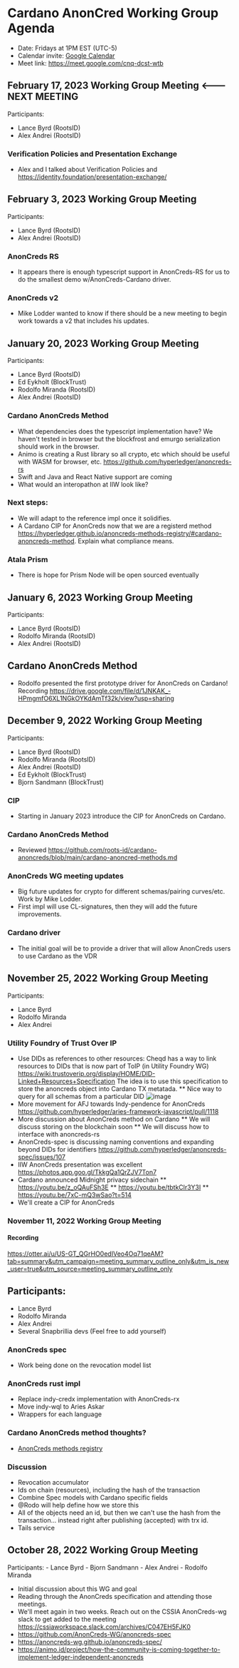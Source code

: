 # Cardano AnonCred Working Group Agenda
- Date: Fridays at 1PM EST (UTC-5)
- Calendar invite: [Google Calendar](https://calendar.google.com/calendar/event?action=TEMPLATE&tmeid=MXBvNXVnNnQ1OWpyY204aWpobnAyOWQ2Z3RfMjAyMjExMTFUMTgwMDAwWiBsYW5jZS5ieXJkQHJvb3RzaWQuY29t&tmsrc=lance.byrd%40rootsid.com&scp=ALL)
- Meet link: https://meet.google.com/cnq-dcst-wtb

## February 17, 2023 Working Group Meeting <--- NEXT MEETING
Participants:
* Lance Byrd (RootsID)
* Alex Andrei (RootsID)

### Verification Policies and Presentation Exchange
* Alex and I talked about Verification Policies and https://identity.foundation/presentation-exchange/

## February 3, 2023 Working Group Meeting
Participants:
* Lance Byrd (RootsID)
* Alex Andrei (RootsID)

### AnonCreds RS
* It appears there is enough typescript support in AnonCreds-RS for us to do the smallest demo w/AnonCreds-Cardano driver.
### AnonCreds v2
* Mike Lodder wanted to know if there should be a new meeting to begin work towards a v2 that includes his updates.

## January 20, 2023 Working Group Meeting
Participants:
* Lance Byrd (RootsID)
* Ed Eykholt (BlockTrust)
* Rodolfo Miranda (RootsID)
* Alex Andrei (RootsID)

### Cardano AnonCreds Method
* What dependencies does the typescript implementation have? We haven't tested in browser but the blockfrost and emurgo serialization should work in the browser.
* Animo is creating a Rust library so all crypto, etc which should be useful with WASM for browser, etc. https://github.com/hyperledger/anoncreds-rs
* Swift and Java and React Native support are coming
* What would an interopathon at IIW look like?

### Next steps:
* We will adapt to the reference impl once it solidifies.
* A Cardano CIP for AnonCreds now that we are a registerd method https://hyperledger.github.io/anoncreds-methods-registry/#cardano-anoncreds-method. Explain what compliance means.

### Atala Prism
* There is hope for Prism Node will be open sourced eventually

## January 6, 2023 Working Group Meeting
Participants:
* Lance Byrd (RootsID)
* Rodolfo Miranda (RootsID)
* Alex Andrei (RootsID)

## Cardano AnonCreds Method
* Rodolfo presented the first prototype driver for AnonCreds on Cardano!
Recording https://drive.google.com/file/d/1JNKAK_-HPmgmfO6XL1NGkOYKdAmTf32k/view?usp=sharing

## December 9, 2022 Working Group Meeting
Participants:
* Lance Byrd (RootsID)
* Rodolfo Miranda (RootsID)
* Alex Andrei (RootsID)
* Ed Eykholt (BlockTrust)
* Bjorn Sandmann (BlockTrust)

### CIP
* Starting in January 2023 introduce the CIP for AnonCreds on Cardano.

### Cardano AnonCreds Method
* Reviewed https://github.com/roots-id/cardano-anoncreds/blob/main/cardano-anoncred-methods.md

### AnonCreds WG meeting updates
* Big future updates for crypto for different schemas/pairing curves/etc. Work by Mike Lodder.
* First impl will use CL-signatures, then they will add the future improvements.

### Cardano driver
* The initial goal will be to provide a driver that will allow AnonCreds users to use Cardano as the VDR

## November 25, 2022 Working Group Meeting
Participants:
* Lance Byrd
* Rodolfo Miranda
* Alex Andrei

### Utility Foundry of Trust Over IP
* Use DIDs as references to other resources: Cheqd has a way to link resources to DIDs that is now part of ToIP (in Utility Foundry WG) https://wiki.trustoverip.org/display/HOME/DID-Linked+Resources+Specification The idea is to use this specification to store the anoncreds object into Cardano TX metatada.
** Nice way to query for all schemas from a particular DID
![image](https://user-images.githubusercontent.com/681493/204037513-f17160ce-c7cf-43b1-af4f-0594086aa152.png)
* More movement for AFJ towards Indy-pendence for AnonCreds https://github.com/hyperledger/aries-framework-javascript/pull/1118
* More discussion about AnonCreds method on Cardano
** We will discuss storing on the blockchain soon
** We will discuss how to interface with anoncreds-rs
* AnonCreds-spec is discussing naming conventions and expanding beyond DIDs for identifiers https://github.com/hyperledger/anoncreds-spec/issues/107
* IIW AnonCreds presentation was excellent https://photos.app.goo.gl/TkkgQa1QrZJV7Ton7
* Cardano announced Midnight privacy sidechain
** https://youtu.be/z_oQAuFSh3E
** https://youtu.be/tbtkClr3Y3I
** https://youtu.be/7xC-mQ3wSao?t=514
* We'll create a CIP for AnonCreds

### November 11, 2022 Working Group Meeting
#### Recording
https://otter.ai/u/US-GT_QGrHO0edIVeo4Oq71qeAM?tab=summary&utm_campaign=meeting_summary_outline_only&utm_is_new_user=true&utm_source=meeting_summary_outline_only

## Participants:
* Lance Byrd
* Rodolfo Miranda
* Alex Andrei
* Several Snapbrillia devs (Feel free to add yourself)

### AnonCreds spec
* Work being done on the revocation model list
### AnonCreds rust impl
* Replace indy-credx implementation with AnonCreds-rx
* Move indy-wql to Aries Askar
* Wrappers for each language
### Cardano AnonCreds method thoughts?
* [AnonCreds methods registry](https://hyperledger.github.io/anoncreds-methods-registry/)

### Discussion
* Revocation accumulator
* Ids on chain (resources), including the hash of the transaction
* Combine Spec models with Cardano specific fields
* @Rodo will help define how we store this
* All of the objects need an id, but then we can't use the hash from the transaction... instead right after publishing (accepted) with trx id.
* Tails service

## October 28, 2022 Working Group Meeting
Participants:
    - Lance Byrd
    - Bjorn Sandmann
    - Alex Andrei
    - Rodolfo Miranda

* Initial discussion about this WG and goal
* Reading through the AnonCreds specification and attending those meetings.
* We'll meet again in two weeks.  Reach out on the CSSIA AnonCreds-wg slack to get added to the meeting https://cssiaworkspace.slack.com/archives/C047EH5FJK0
* https://github.com/AnonCreds-WG/anoncreds-spec
* https://anoncreds-wg.github.io/anoncreds-spec/
* https://animo.id/project/how-the-community-is-coming-together-to-implement-ledger-independent-anoncreds
